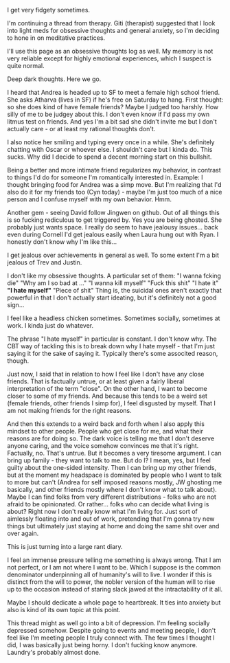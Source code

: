 
I get very fidgety sometimes.

I'm continuing a thread from therapy. Giti (therapist) suggested that I look into light meds for obsessive thoughts and general anxiety, so I'm deciding to hone in on meditative practices.

I'll use this page as an obsessive thoughts log as well. My memory is not very reliable except for highly emotional experiences, which I suspect is quite normal.

Deep dark thoughts. Here we go.

I heard that Andrea is headed up to SF to meet a female high school friend. She asks Atharva (lives in SF) if he's free on Saturday to hang. First thought: so she does kind of have female friends? Maybe I judged too harshly. How silly of me to be judgey about this. I don't even know if I'd pass my own litmus test on friends. And yes I'm a bit sad she didn't invite me but I don't actually care - or at least my rational thoughts don't. 

I also notice her smiling and typing every once in a while. She's definitely chatting with Oscar or whoever else. I shouldn't care but I kinda do. This sucks. Why did I decide to spend a decent morning start on this bullshit.

Being a better and more intimate friend regularizes my behavior, in contrast to things I'd do for someone I'm romantically interested in. Example: I thought bringing food for Andrea was a simp move. But I'm realizing that I'd also do it for my friends too (Cyn today) - maybe I'm just too much of a nice person and I confuse myself with my own behavior. Hmm.

Another gem - seeing David follow Jingwen on github. Out of all things this is so fucking rediculous to get triggered by. Yes you are being ghosted. She probably just wants space. I really do seem to have jealousy issues... back even during Cornell I'd get jealous easily when Laura hung out with Ryan. I honestly don't know why I'm like this...

I get jealous over achievements in general as well. To some extent I'm a bit jealous of Trev and Justin.

I don't like my obsessive thoughts. A particular set of them:
"I wanna fcking die"
"Why am I so bad at ..."
"I wanna kill myself"
"Fuck this shit"
"I hate it"
**"I hate myself"**
"Piece of shit"
Thing is, the suicidal ones aren't exactly that powerful in that I don't actually start ideating, but it's definitely not a good sign...

I feel like a headless chicken sometimes. Sometimes socially, sometimes at work. I kinda just do whatever.

The phrase "I hate myself" in particular is constant. I don't know why. The CBT way of tackling this is to break down why I hate myself - that I'm just saying it for the sake of saying it. Typically there's some associted reason, though.

Just now, I said that in relation to how I feel like I don't have any close friends. That is factually untrue, or at least given a fairly liberal interpretation of the term "close". On the other hand, I want to become closer to some of my friends. And because this tends to be a weird set (female friends, other friends I simp for), I feel disgusted by myself. That I am not making friends for the right reasons.

And then this extends to a weird back and forth when I also apply this mindset to other people. People who get close for me, and what their reasons are for doing so. The dark voice is telling me that I don't deserve anyone caring, and the voice somehow convinces me that it's right. Factually, no. That's untrue. But it becomes a very tiresome argument. I can bring up family - they want to talk to me. But do I? I mean, yes, but I feel guilty about the one-sided intensity. Then I can bring up my other friends, but at the moment my headspace is dominated by people who I want to talk to more but can't (Andrea for self imposed reasons mostly, JW ghosting me basically, and other friends mostly where I don't know what to talk about). Maybe I can find folks from very different distributions - folks who are not afraid to be opinionated. Or rather... folks who can decide what living is about? Right now I don't really know what I'm living for. Just sort of aimlessly floating into and out of work, pretending that I'm gonna try new things but ultimately just staying at home and doing the same shit over and over again. 

This is just turning into a large rant diary.

I feel an immense pressure telling me something is always wrong. That I am not perfect, or I am not where I want to be. Which I suppose is the common denominator underpinning all of humanity's will to live. I wonder if this is distinct from the will to power, the nobler version of the human will to rise up to the occasion instead of staring slack jawed at the intractability of it all.

Maybe I should dedicate a whole page to heartbreak. It ties into anxiety but also is kind of its own topic at this point.

This thread might as well go into a bit of depression. I'm feeling socially depressed somehow. Despite going to events and meeting people, I don't feel like I'm meeting people I truly connect with. The few times I thought I did, I was basically just being horny. I don't fucking know anymore. Laundry's probably almost done.
